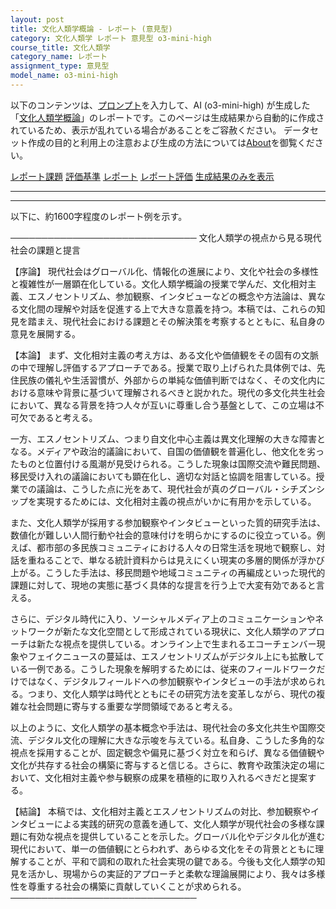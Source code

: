 ```yaml
---
layout: post
title: 文化人類学概論 - レポート (意見型)
category: 文化人類学 レポート 意見型 o3-mini-high
course_title: 文化人類学
category_name: レポート
assignment_type: 意見型
model_name: o3-mini-high
---
```


以下のコンテンツは、[プロンプト](https://github.com/takedatoshiyuki/synthetic_assignments/tree/main/generated/文化人類学/o3-mini-high/prompt_レポート-意見型.md)を入力して、AI (o3-mini-high) が生成した「[文化人類学概論](/contents/文化人類学/)」のレポートです。このページは生成結果から自動的に作成されているため、表示が乱れている場合があることをご容赦ください。
データセット作成の目的と利用上の注意および生成の方法については[About](/About)を御覧ください。

[レポート課題](../レポート課題-意見型)
[評価基準](../評価基準-意見型)
[レポート](../レポート-意見型)
[レポート評価](../レポート評価-意見型)
[生成結果のみを表示](https://github.com/takedatoshiyuki/synthetic_assignments/tree/main/generated/文化人類学/o3-mini-high/レポート-意見型.md)
  

***
***
  
以下に、約1600字程度のレポート例を示す。

──────────────────────────────
文化人類学の視点から見る現代社会の課題と提言

【序論】
現代社会はグローバル化、情報化の進展により、文化や社会の多様性と複雑性が一層顕在化している。文化人類学概論の授業で学んだ、文化相対主義、エスノセントリズム、参加観察、インタビューなどの概念や方法論は、異なる文化間の理解や対話を促進する上で大きな意義を持つ。本稿では、これらの知見を踏まえ、現代社会における課題とその解決策を考察するとともに、私自身の意見を展開する。

【本論】
まず、文化相対主義の考え方は、ある文化や価値観をその固有の文脈の中で理解し評価するアプローチである。授業で取り上げられた具体例では、先住民族の儀礼や生活習慣が、外部からの単純な価値判断ではなく、その文化内における意味や背景に基づいて理解されるべきと説かれた。現代の多文化共生社会において、異なる背景を持つ人々が互いに尊重し合う基盤として、この立場は不可欠であると考える。

一方、エスノセントリズム、つまり自文化中心主義は異文化理解の大きな障害となる。メディアや政治的議論において、自国の価値観を普遍化し、他文化を劣ったものと位置付ける風潮が見受けられる。こうした現象は国際交流や難民問題、移民受け入れの議論においても顕在化し、適切な対話と協調を阻害している。授業での議論は、こうした点に光をあて、現代社会が真のグローバル・シチズンシップを実現するためには、文化相対主義の視点がいかに有用かを示している。

また、文化人類学が採用する参加観察やインタビューといった質的研究手法は、数値化が難しい人間行動や社会的意味付けを明らかにするのに役立っている。例えば、都市部の多民族コミュニティにおける人々の日常生活を現地で観察し、対話を重ねることで、単なる統計資料からは見えにくい現実の多層的関係が浮かび上がる。こうした手法は、移民問題や地域コミュニティの再編成といった現代的課題に対して、現地の実態に基づく具体的な提言を行う上で大変有効であると言える。

さらに、デジタル時代に入り、ソーシャルメディア上のコミュニケーションやネットワークが新たな文化空間として形成されている現状に、文化人類学のアプローチは新たな視点を提供している。オンライン上で生まれるエコーチェンバー現象やフェイクニュースの蔓延は、エスノセントリズムがデジタル上にも拡散している一例である。こうした現象を解明するためには、従来のフィールドワークだけではなく、デジタルフィールドへの参加観察やインタビューの手法が求められる。つまり、文化人類学は時代とともにその研究方法を変革しながら、現代の複雑な社会問題に寄与する重要な学問領域であると考える。

以上のように、文化人類学の基本概念や手法は、現代社会の多文化共生や国際交流、デジタル文化の理解に大きな示唆を与えている。私自身、こうした多角的な視点を採用することが、固定観念や偏見に基づく対立を和らげ、異なる価値観や文化が共存する社会の構築に寄与すると信じる。さらに、教育や政策決定の場において、文化相対主義や参与観察の成果を積極的に取り入れるべきだと提案する。

【結論】
本稿では、文化相対主義とエスノセントリズムの対比、参加観察やインタビューによる実践的研究の意義を通して、文化人類学が現代社会の多様な課題に有効な視点を提供していることを示した。グローバル化やデジタル化が進む現代において、単一の価値観にとらわれず、あらゆる文化をその背景とともに理解することが、平和で調和の取れた社会実現の鍵である。今後も文化人類学の知見を活かし、現場からの実証的アプローチと柔軟な理論展開により、我々は多様性を尊重する社会の構築に貢献していくことが求められる。
──────────────────────────────
